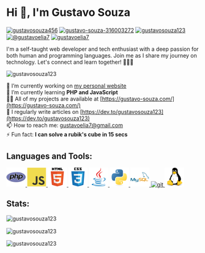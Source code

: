 # Hi 👋, I'm Gustavo Souza

<a href="https://twitter.com/gustavosouza456" target="blank"><img align="center" src="https://img.shields.io/badge/Twitter-1DA1F2?style=for-the-badge&logo=twitter&logoColor=white" alt="gustavosouza456" /></a>
<a href="https://linkedin.com/in/gustavo-souza-316003272" target="blank"><img align="center" src="https://img.shields.io/badge/LinkedIn-0077B5?style=for-the-badge&logo=linkedin&logoColor=white" alt="gustavo-souza-316003272" /></a>
<a href="https://dev.to/gustavosouza123" target="blank"><img align="center" src="https://img.shields.io/badge/dev.to-0A0A0A?style=for-the-badge&logo=devdotto&logoColor=white" alt="gustavosouza123" /></a>
<a href="https://medium.com/@gustavoelia7" target="blank"><img align="center" src="https://img.shields.io/badge/Medium-12100E?style=for-the-badge&logo=medium&logoColor=white" alt="@gustavoelia7" /></a>
<a href="https://www.leetcode.com/gustavoelia7" target="blank"><img align="center" src="https://img.shields.io/badge/-LeetCode-FFA116?style=for-the-badge&logo=LeetCode&logoColor=black" alt="gustavoelia7" /></a>

I'm a self-taught web developer and tech enthusiast with a deep passion for both human and programming languages. Join me as I share my journey on technology. Let's connect and learn together! 🚀👨‍💻

<p align="left"> <img src="https://komarev.com/ghpvc/?username=gustavosouza123&label=Profile%20views&color=0e75b6&style=flat" alt="gustavosouza123" /> </p>

🔭 I’m currently working on [my personal website](https://gustavo-souza.com/)  
🌱 I’m currently learning **PHP and JavaScript**  
👨‍💻 All of my projects are available at [https://gustavo-souza.com/](https://gustavo-souza.com/)  
📝 I regularly write articles on [https://dev.to/gustavosouza123](https://dev.to/gustavosouza123)  
📫 How to reach me: gustavoelia7@gmail.com  
⚡ Fun fact: **I can solve a rubik's cube in 15 secs**

## Languages and Tools:

<p align="left">
<a href="https://www.php.net" target="_blank" rel="noreferrer"> <img src="https://raw.githubusercontent.com/devicons/devicon/master/icons/php/php-original.svg" alt="php" width="50" height="50"/> </a>
<a href="https://developer.mozilla.org/en-US/docs/Web/JavaScript" target="_blank" rel="noreferrer"> <img src="https://raw.githubusercontent.com/devicons/devicon/master/icons/javascript/javascript-original.svg" alt="javascript" width="50" height="50"/> </a>
<a href="https://www.w3.org/html/" target="_blank" rel="noreferrer"> <img src="https://raw.githubusercontent.com/devicons/devicon/master/icons/html5/html5-original-wordmark.svg" alt="html5" width="50" height="50"/> </a>
<a href="https://www.w3schools.com/css/" target="_blank" rel="noreferrer"> <img src="https://raw.githubusercontent.com/devicons/devicon/master/icons/css3/css3-original-wordmark.svg" alt="css3" width="50" height="50"/> </a>
<a href="https://www.java.com" target="_blank" rel="noreferrer"> <img src="https://raw.githubusercontent.com/devicons/devicon/master/icons/java/java-original.svg" alt="java" width="50" height="50"/> </a>
<a href="https://www.python.org" target="_blank" rel="noreferrer"> <img src="https://raw.githubusercontent.com/devicons/devicon/master/icons/python/python-original.svg" alt="python" width="50" height="50"/> </a>
<a href="https://www.mysql.com/" target="_blank" rel="noreferrer"> <img src="https://raw.githubusercontent.com/devicons/devicon/master/icons/mysql/mysql-original-wordmark.svg" alt="mysql" width="50" height="50"/> </a>
<a href="https://git-scm.com/" target="_blank" rel="noreferrer"> <img src="https://www.vectorlogo.zone/logos/git-scm/git-scm-icon.svg" alt="git" width="50" height="50"/> </a> 
<a href="https://www.linux.org/" target="_blank" rel="noreferrer"> <img src="https://raw.githubusercontent.com/devicons/devicon/master/icons/linux/linux-original.svg" alt="linux" width="50" height="50"/> </a>
</p>

## Stats:

<p>&nbsp;<img align="left" src="https://github-readme-stats.vercel.app/api?username=gustavosouza123&show_icons=true&locale=en&theme=dark" alt="gustavosouza123" /></p>

<p><img align="center" src="https://github-readme-stats.vercel.app/api/top-langs?username=gustavosouza123&show_icons=true&locale=en&layout=compact&theme=dark" alt="gustavosouza123" /></p>

<p><img align="center" src="https://github-readme-streak-stats.herokuapp.com/?user=gustavosouza123&theme=dark" alt="gustavosouza123" /></p>
